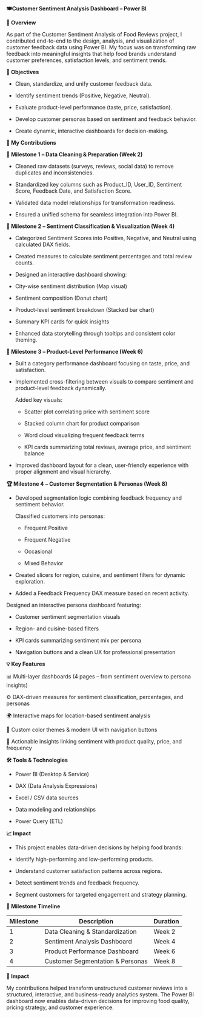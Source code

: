 **🍽️Customer Sentiment Analysis Dashboard – Power BI**

**📘 Overview**

As part of the Customer Sentiment Analysis of Food Reviews project, I contributed end-to-end to the design, analysis, and visualization of customer feedback data using Power BI. My focus was on transforming raw feedback into meaningful insights that help food brands understand customer preferences, satisfaction levels, and sentiment trends.

**🚀 Objectives**

- Clean, standardize, and unify customer feedback data.

- Identify sentiment trends (Positive, Negative, Neutral).

- Evaluate product-level performance (taste, price, satisfaction).

- Develop customer personas based on sentiment and feedback behavior.

- Create dynamic, interactive dashboards for decision-making.

**🧩 My Contributions**

**🥇 Milestone 1** **– Data Cleaning & Preparation (Week 2)**

  - Cleaned raw datasets (surveys, reviews, social data) to remove duplicates and inconsistencies.
  
  - Standardized key columns such as Product_ID, User_ID, Sentiment Score, Feedback Date, and Satisfaction Score.
  
  - Validated data model relationships for transformation readiness.
  
  - Ensured a unified schema for seamless integration into Power BI.

**🥈 Milestone 2** **– Sentiment Classification & Visualization (Week 4)**

  - Categorized Sentiment Scores into Positive, Negative, and Neutral using calculated DAX fields.
  
  - Created measures to calculate sentiment percentages and total review counts.
  
  - Designed an interactive dashboard showing:
  
  - City-wise sentiment distribution (Map visual)
  
  - Sentiment composition (Donut chart)
  
  - Product-level sentiment breakdown (Stacked bar chart)
  
  - Summary KPI cards for quick insights
  
  - Enhanced data storytelling through tooltips and consistent color theming.

**🥉 Milestone 3** **– Product-Level Performance (Week 6)**

  - Built a category performance dashboard focusing on taste, price, and satisfaction.
  
  - Implemented cross-filtering between visuals to compare sentiment and product-level feedback dynamically.
  
    Added key visuals:
  
      - Scatter plot correlating price with sentiment score
  
      - Stacked column chart for product comparison
  
      - Word cloud visualizing frequent feedback terms
  
      - KPI cards summarizing total reviews, average price, and sentiment balance
  
  - Improved dashboard layout for a clean, user-friendly experience with proper alignment and visual hierarchy.

**🏆 Milestone 4** **– Customer Segmentation & Personas (Week 8)**

  - Developed segmentation logic combining feedback frequency and sentiment behavior.
  
    Classified customers into personas:
  
      - Frequent Positive
  
      - Frequent Negative
  
      - Occasional
  
      - Mixed Behavior
  
  - Created slicers for region, cuisine, and sentiment filters for dynamic exploration.
  
  - Added a Feedback Frequency DAX measure based on recent activity.
  
  Designed an interactive persona dashboard featuring:
  
  - Customer sentiment segmentation visuals
  
  - Region- and cuisine-based filters
  
  - KPI cards summarizing sentiment mix per persona
  
  - Navigation buttons and a clean UX for professional presentation

**💡 Key Features**

📊 Multi-layer dashboards (4 pages – from sentiment overview to persona insights)

⚙️ DAX-driven measures for sentiment classification, percentages, and personas

🌍 Interactive maps for location-based sentiment analysis

🎨 Custom color themes & modern UI with navigation buttons

🧠 Actionable insights linking sentiment with product quality, price, and frequency

**🛠️ Tools & Technologies**

- Power BI (Desktop & Service)

- DAX (Data Analysis Expressions)

- Excel / CSV data sources

- Data modeling and relationships

- Power Query (ETL)

**📈 Impact**

- This project enables data-driven decisions by helping food brands:

- Identify high-performing and low-performing products.

- Understand customer satisfaction patterns across regions.

- Detect sentiment trends and feedback frequency.

- Segment customers for targeted engagement and strategy planning.


**📅 Milestone Timeline**

| Milestone | Description                      | Duration |
| --------- | -------------------------------- | -------- |
| 1         | Data Cleaning & Standardization  | Week 2   |
| 2         | Sentiment Analysis Dashboard     | Week 4   |
| 3         | Product Performance Dashboard    | Week 6   |
| 4         | Customer Segmentation & Personas | Week 8   |

**🧠 Impact**

My contributions helped transform unstructured customer reviews into a structured, interactive, and business-ready analytics system. The Power BI dashboard now enables data-driven decisions for improving food quality, pricing strategy, and customer experience.
